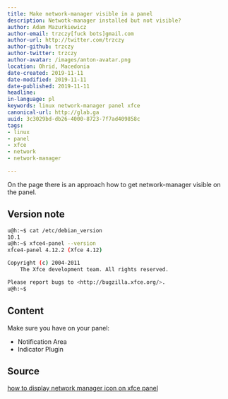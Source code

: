 ```yaml
---
title: Make network-manager visible in a panel
description: Netwotk-manager installed but not visible?
author: Adam Mazurkiewicz
author-email: trzczy[fuck bots]gmail.com
author-url: http://twitter.com/trzczy
author-github: trzczy
author-twitter: trzczy
author-avatar: /images/anton-avatar.png
location: Ohrid, Macedonia
date-created: 2019-11-11
date-modified: 2019-11-11
date-published: 2019-11-11
headline:
in-language: pl
keywords: linux network-manager panel xfce
canonical-url: http://glab.ga
uuid: 3c3029bd-db26-4000-8723-7f7ad409858c
tags:
- linux
- panel
- xfce
- network
- network-manager

---
```


On the page there is an approach how to get network-manager visible on the panel.




## Version note

```bash
u@h:~$ cat /etc/debian_version
10.1
u@h:~$ xfce4-panel --version
xfce4-panel 4.12.2 (Xfce 4.12)

Copyright (c) 2004-2011
	The Xfce development team. All rights reserved.

Please report bugs to <http://bugzilla.xfce.org/>.
u@h:~$
```
## Content

Make sure you have on your panel:

- Notification Area
- Indicator Plugin

## Source

[how to display network manager icon on xfce panel](https://askubuntu.com/questions/517467/how-to-display-network-manager-icon-on-xfce-panel)